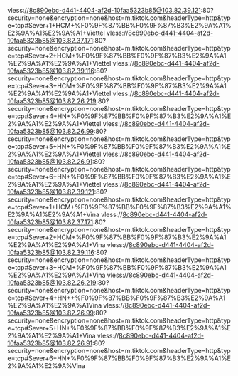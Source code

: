 vless://8c890ebc-d441-4404-af2d-10faa5323b85@103.82.39.121:80?security=none&encryption=none&host=m.tiktok.com&headerType=http&type=tcp#Sever+1+HCM+%F0%9F%87%BB%F0%9F%87%B3%E2%9A%A1%E2%9A%A1%E2%9A%A1+Viettel
vless://8c890ebc-d441-4404-af2d-10faa5323b85@103.82.37.171:80?security=none&encryption=none&host=m.tiktok.com&headerType=http&type=tcp#Sever+2+HCM+%F0%9F%87%BB%F0%9F%87%B3%E2%9A%A1%E2%9A%A1%E2%9A%A1+Viettel
vless://8c890ebc-d441-4404-af2d-10faa5323b85@103.82.39.116:80?security=none&encryption=none&host=m.tiktok.com&headerType=http&type=tcp#Sever+3+HCM+%F0%9F%87%BB%F0%9F%87%B3%E2%9A%A1%E2%9A%A1%E2%9A%A1+Viettel
vless://8c890ebc-d441-4404-af2d-10faa5323b85@103.82.26.219:80?security=none&encryption=none&host=m.tiktok.com&headerType=http&type=tcp#Sever+4+HN+%F0%9F%87%BB%F0%9F%87%B3%E2%9A%A1%E2%9A%A1%E2%9A%A1+Viettel
vless://8c890ebc-d441-4404-af2d-10faa5323b85@103.82.26.99:80?security=none&encryption=none&host=m.tiktok.com&headerType=http&type=tcp#Sever+5+HN+%F0%9F%87%BB%F0%9F%87%B3%E2%9A%A1%E2%9A%A1%E2%9A%A1+Viettel
vless://8c890ebc-d441-4404-af2d-10faa5323b85@103.82.26.91:80?security=none&encryption=none&host=m.tiktok.com&headerType=http&type=tcp#Sever+6+HN+%F0%9F%87%BB%F0%9F%87%B3%E2%9A%A1%E2%9A%A1%E2%9A%A1+Viettel
vless://8c890ebc-d441-4404-af2d-10faa5323b85@103.82.39.121:80?security=none&encryption=none&host=m.tiktok.com&headerType=http&type=tcp#Sever+1+HCM+%F0%9F%87%BB%F0%9F%87%B3%E2%9A%A1%E2%9A%A1%E2%9A%A1+Vina
vless://8c890ebc-d441-4404-af2d-10faa5323b85@103.82.37.171:80?security=none&encryption=none&host=m.tiktok.com&headerType=http&type=tcp#Sever+2+HCM+%F0%9F%87%BB%F0%9F%87%B3%E2%9A%A1%E2%9A%A1%E2%9A%A1+Vina
vless://8c890ebc-d441-4404-af2d-10faa5323b85@103.82.39.116:80?security=none&encryption=none&host=m.tiktok.com&headerType=http&type=tcp#Sever+3+HCM+%F0%9F%87%BB%F0%9F%87%B3%E2%9A%A1%E2%9A%A1%E2%9A%A1+Vina
vless://8c890ebc-d441-4404-af2d-10faa5323b85@103.82.26.219:80?security=none&encryption=none&host=m.tiktok.com&headerType=http&type=tcp#Sever+4+HN++%F0%9F%87%BB%F0%9F%87%B3%E2%9A%A1%E2%9A%A1%E2%9A%A1Vina
vless://8c890ebc-d441-4404-af2d-10faa5323b85@103.82.26.99:80?security=none&encryption=none&host=m.tiktok.com&headerType=http&type=tcp#Sever+5+HN+%F0%9F%87%BB%F0%9F%87%B3%E2%9A%A1%E2%9A%A1%E2%9A%A1+Vina
vless://8c890ebc-d441-4404-af2d-10faa5323b85@103.82.26.91:80?security=none&encryption=none&host=m.tiktok.com&headerType=http&type=tcp#Sever+6+HN+%F0%9F%87%BB%F0%9F%87%B3%E2%9A%A1%E2%9A%A1%E2%9A%Vina
